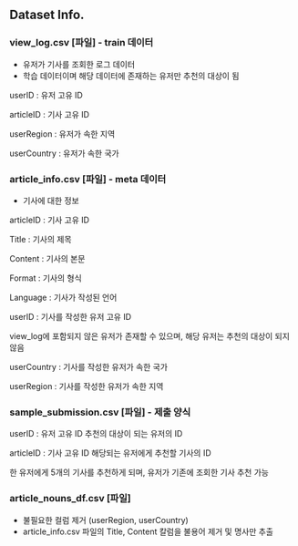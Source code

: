 ## Dataset Info.

### view_log.csv [파일] - train 데이터
- 유저가 기사를 조회한 로그 데이터
- 학습 데이터이며 해당 데이터에 존재하는 유저만 추천의 대상이 됨

  
userID : 유저 고유 ID


articleID : 기사 고유 ID


userRegion : 유저가 속한 지역


userCountry : 유저가 속한 국가




### article_info.csv [파일] - meta 데이터
- 기사에 대한 정보

  
articleID : 기사 고유 ID


Title : 기사의 제목


Content : 기사의 본문


Format : 기사의 형식


Language : 기사가 작성된 언어


userID : 기사를 작성한 유저 고유 ID


view_log에 포함되지 않은 유저가 존재할 수 있으며, 해당 유저는 추천의 대상이 되지 않음


userCountry : 기사를 작성한 유저가 속한 국가


userRegion : 기사를 작성한 유저가 속한 지역




### sample_submission.csv [파일] - 제출 양식
userID : 유저 고유 ID
추천의 대상이 되는 유저의 ID


articleID : 기사 고유 ID
해당되는 유저에게 추천할 기사의 ID


한 유저에게 5개의 기사를 추천하게 되며, 유저가 기존에 조회한 기사 추천 가능



### article_nouns_df.csv [파일] 
- 불필요한 컬럼 제거 (userRegion, userCountry)
- article_info.csv 파일의 Title, Content 칼럼을 불용어 제거 및 명사만 추출
